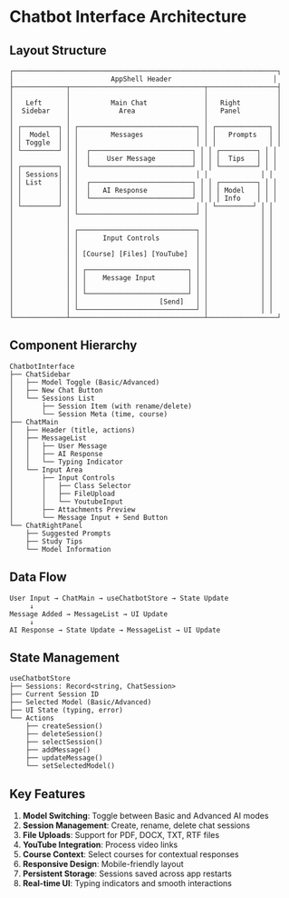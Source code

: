 # Chatbot Interface Architecture

## Layout Structure

```
┌─────────────────────────────────────────────────────────────────┐
│                        AppShell Header                         │
├─────────────┬─────────────────────────────────┬─────────────────┤
│             │                                 │                 │
│   Left      │          Main Chat              │   Right         │
│  Sidebar    │            Area                 │   Panel         │
│             │                                 │                 │
│ ┌─────────┐ │ ┌─────────────────────────────┐ │ ┌─────────────┐ │
│ │  Model  │ │ │        Messages             │ │ │   Prompts   │ │
│ │ Toggle  │ │ │                             │ │ │             │ │
│ └─────────┘ │ │  ┌─────────────────────────┐ │ │ ┌─────────┐ │ │
│             │ │  │    User Message         │ │ │ │  Tips   │ │ │
│ ┌─────────┐ │ │  └─────────────────────────┘ │ │ └─────────┘ │ │
│ │ Sessions│ │ │                             │ │             │ │
│ │ List    │ │ │  ┌─────────────────────────┐ │ │ ┌─────────┐ │ │
│ │         │ │ │  │   AI Response           │ │ │ │ Model   │ │ │
│ │         │ │ │  └─────────────────────────┘ │ │ │ Info    │ │ │
│ └─────────┘ │ │                             │ │ └─────────┘ │ │
│             │ └─────────────────────────────┘ │             │ │
│             │                                 │             │ │
│             │ ┌─────────────────────────────┐ │             │ │
│             │ │      Input Controls         │ │             │ │
│             │ │                             │ │             │ │
│             │ │ [Course] [Files] [YouTube]  │ │             │ │
│             │ │                             │ │             │ │
│             │ │ ┌─────────────────────────┐ │ │             │ │
│             │ │ │    Message Input        │ │ │             │ │
│             │ │ │                         │ │ │             │ │
│             │ │ └─────────────────────────┘ │ │             │ │
│             │ │                    [Send]   │ │             │ │
│             │ └─────────────────────────────┘ │             │ │
└─────────────┴─────────────────────────────────┴─────────────────┘
```

## Component Hierarchy

```
ChatbotInterface
├── ChatSidebar
│   ├── Model Toggle (Basic/Advanced)
│   ├── New Chat Button
│   └── Sessions List
│       ├── Session Item (with rename/delete)
│       └── Session Meta (time, course)
├── ChatMain
│   ├── Header (title, actions)
│   ├── MessageList
│   │   ├── User Message
│   │   ├── AI Response
│   │   └── Typing Indicator
│   └── Input Area
│       ├── Input Controls
│       │   ├── Class Selector
│       │   ├── FileUpload
│       │   └── YoutubeInput
│       ├── Attachments Preview
│       └── Message Input + Send Button
└── ChatRightPanel
    ├── Suggested Prompts
    ├── Study Tips
    └── Model Information
```

## Data Flow

```
User Input → ChatMain → useChatbotStore → State Update
     ↓
Message Added → MessageList → UI Update
     ↓
AI Response → State Update → MessageList → UI Update
```

## State Management

```
useChatbotStore
├── Sessions: Record<string, ChatSession>
├── Current Session ID
├── Selected Model (Basic/Advanced)
├── UI State (typing, error)
└── Actions
    ├── createSession()
    ├── deleteSession()
    ├── selectSession()
    ├── addMessage()
    ├── updateMessage()
    └── setSelectedModel()
```

## Key Features

1. **Model Switching**: Toggle between Basic and Advanced AI modes
2. **Session Management**: Create, rename, delete chat sessions
3. **File Uploads**: Support for PDF, DOCX, TXT, RTF files
4. **YouTube Integration**: Process video links
5. **Course Context**: Select courses for contextual responses
6. **Responsive Design**: Mobile-friendly layout
7. **Persistent Storage**: Sessions saved across app restarts
8. **Real-time UI**: Typing indicators and smooth interactions
